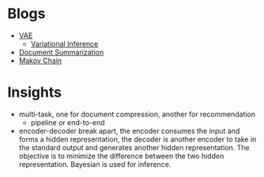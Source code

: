 # Blogs
- [VAE](https://towardsdatascience.com/understanding-variational-autoencoders-vaes-f70510919f73)
  - [Variational Inference](https://towardsdatascience.com/bayesian-inference-problem-mcmc-and-variational-inference-25a8aa9bce29)
- [Document Summarization](https://medium.com/luisfredgs/automatic-text-summarization-with-machine-learning-an-overview-68ded5717a25)
- [Makov Chain](https://towardsdatascience.com/brief-introduction-to-markov-chains-2c8cab9c98ab)

# Insights
- multi-task, one for document compression, another for recommendation
  - pipeline or end-to-end
- encoder-decoder break apart, the encoder consumes the input and forms a hidden representation, the decoder is another encoder to take in the standard output and generates another hidden representation. The objective is to minimize the difference between the two hidden representation. Bayesian is used for inference.